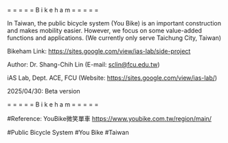 = = = = = B i k e h a m = = = = =

In Taiwan, the public bicycle system (You Bike) is an important construction and makes mobility easier. However, we focus on some value-added functions and applications. (We currently only serve Taichung City, Taiwan)

Bikeham Link: https://sites.google.com/view/ias-lab/side-project

Author: Dr. Shang-Chih Lin (E-mail: sclin@fcu.edu.tw)

iAS Lab, Dept. ACE, FCU (Website: https://sites.google.com/view/ias-lab/)

2025/04/30: Beta version

= = = = = B i k e h a m = = = = =

#Reference: YouBike微笑單車 https://www.youbike.com.tw/region/main/

#Public Bicycle System
#You Bike
#Taiwan
